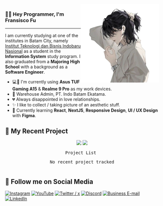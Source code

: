 <img align="right" src="./assets/badboy.png" width="256" height="256" />

<h3>👋🏻 Hey Programmer, I'm Fransisco Fu</h3>

---

I am currently studying at one of the institutes in Batam City, namely <a href="https://g.co/kgs/P5HW9H4" target="_blank">Institut Teknologi dan Bisnis Indobaru Nasional</a> as a student in the <b>Information System</b> study program. I also graduated from a <b>Majoring High School</b> with a background as a <b>Software Engineer</b>.

- 💻📱 I'm currently using <b>Asus TUF Gaming A15</b> & <b>Realme 9 Pro</b> as my work devices.
- 💼 Warehouse Admin, PT. Indo Batam Ekatama.
- 💔 Always disappointed in love relationships.
- ✨ I like to collect / taking picture of an aesthetic stuff.
- 🧠 Currently learning <b>React</b>, <b>NextJS</b>, <b>Responsive Design</b>, <b>UI / UX Design</b> with <b>Figma</b>.

<!-- Recent Project -->
## 💼 My Recent Project
<!-- Chart -->
<div align="center">
    <picture align="left">
        <source srcset="https://github-readme-stats.vercel.app/api?username=kitsumyuzu&show_icons=true&theme=dark" media="(prefers-color-scheme: dark)" />
        <source srcset="https://github-readme-stats.vercel.app/api?username=kitsumyuzu&show_icons=true&theme=dark" media="(prefers-color-scheme: light), (prefers-color-scheme: no-preference)" />
        <img src="https://github-readme-stats.vercel.app/api?username=kitsumyuzu&show_icons=true&theme=dark">
    </picture>
    <img src="https://github-readme-stats.vercel.app/api/top-langs/?username=kitsumyuzu&layout=compact&theme=dark">
    <!-- Dropdown Menu -->
    <pre>Project List <pre>No recent project tracked</pre></pre>
    <!-- End: Dropdown Menu -->
</div>
<!-- End: Chart -->
<!-- End: Recent Project -->

<!-- Social Media -->
## 💖 Follow me on Social Media

[![Instagram](https://img.shields.io/badge/Instagram-gray?style=for-the-badge&logo=instagram&link=https://instagram.com/kitsumyuzu)](https://instagram.com/kitsumyuzu)
[![YouTube](https://img.shields.io/badge/youtube-gray?style=for-the-badge&logo=youtube&link=https://www.youtube.com/@kitsumyuzu)](https://www.youtube.com/@kitsumyuzu)
[![Twitter / x](https://img.shields.io/badge/twitter%20/%20x-gray?style=for-the-badge&logo=x&link=https://x.com/kitsumyuzu)](https://x.com/kitsumyuzu)
[![Discord](https://img.shields.io/badge/discord-gray?style=for-the-badge&logo=discord&link=https://discord.gg/invite/CpHqMkJRMk)](https://discord.gg/invite/CpHqMkJRMk)
[![Business E-mail](https://img.shields.io/badge/business%20email-gray?style=for-the-badge&logo=gmail&link=mailto:kitsumyuzu@gmail.com)](mailto:kitsumyuzu@gmail.com)
[![LinkedIn](https://img.shields.io/badge/linkedin-gray?style=for-the-badge&logo=linkedin&link=https://www.linkedin.com/in/fransisco-fu-569082313/)](https://www.linkedin.com/in/fransisco-fu-569082313/)
<!-- End: Social Media -->
